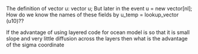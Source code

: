 The definition of vector u:
vector u;
But later in the event 
u = new vector[nl];
How do we know the names of these fields by u_temp = lookup_vector (u10)??




If the advantage of using layered code for ocean model is so that it is small slope and very little diffusion across the layers then what is the advantage of the sigma coordinate